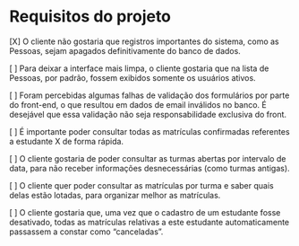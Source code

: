 # Requisitos do projeto

[X] O cliente não gostaria que registros importantes do sistema, como as Pessoas, sejam apagados definitivamente do banco de dados.

[ ] Para deixar a interface mais limpa, o cliente gostaria que na lista de Pessoas, por padrão, fossem exibidos somente os usuários ativos.

[ ] Foram percebidas algumas falhas de validação dos formulários por parte do front-end, o que resultou em dados de email inválidos no banco. É desejável que essa validação não seja responsabilidade exclusiva do front.

[ ] É importante poder consultar todas as matrículas confirmadas referentes a estudante X de forma rápida.

[ ] O cliente gostaria de poder consultar as turmas abertas por intervalo de data, para não receber informações desnecessárias (como turmas antigas).

[ ] O cliente quer poder consultar as matrículas por turma e saber quais delas estão lotadas, para organizar melhor as matrículas.

[ ] O cliente gostaria que, uma vez que o cadastro de um estudante fosse desativado, todas as matrículas relativas a este estudante automaticamente passassem a constar como “canceladas”.

